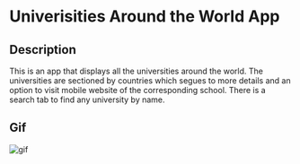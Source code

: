 # Univerisities Around the World App

## Description
This is an app that displays all the universities around the world. The universities are sectioned by countries which segues to more details and an option to visit mobile website of the corresponding school.  There is a search tab to find any university by name. 




## Gif

![gif](Assets/UniversityAppGif.gif)
